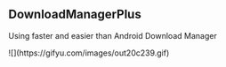 ## DownloadManagerPlus

Using faster and easier than Android Download Manager

<a>
![](https://gifyu.com/images/out20c239.gif)
</a>
